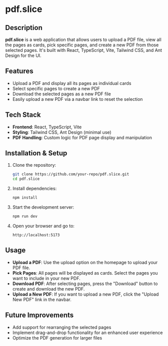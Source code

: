 # pdf.slice

## Description

**pdf.slice** is a web application that allows users to upload a PDF file, view all the pages as cards, pick specific pages, and create a new PDF from those selected pages. It's built with React, TypeScript, Vite, Tailwind CSS, and Ant Design for the UI.

## Features

- Upload a PDF and display all its pages as individual cards
- Select specific pages to create a new PDF
- Download the selected pages as a new PDF file
- Easily upload a new PDF via a navbar link to reset the selection

## Tech Stack

- **Frontend**: React, TypeScript, Vite
- **Styling**: Tailwind CSS, Ant Design (minimal use)
- **PDF Handling**: Custom logic for PDF page display and manipulation

## Installation & Setup

1. Clone the repository:
   ```bash
   git clone https://github.com/your-repo/pdf.slice.git
   cd pdf.slice
   ```

2. Install dependencies:
   ```bash
   npm install
   ```

3. Start the development server:
   ```bash
   npm run dev
   ```

4. Open your browser and go to:
   ```
   http://localhost:5173
   ```

## Usage

- **Upload a PDF**: Use the upload option on the homepage to upload your PDF file.
- **Pick Pages**: All pages will be displayed as cards. Select the pages you want to include in your new PDF.
- **Download PDF**: After selecting pages, press the "Download" button to create and download the new PDF.
- **Upload a New PDF**: If you want to upload a new PDF, click the "Upload New PDF" link in the navbar.

## Future Improvements

- Add support for rearranging the selected pages
- Implement drag-and-drop functionality for an enhanced user experience
- Optimize the PDF generation for larger files
